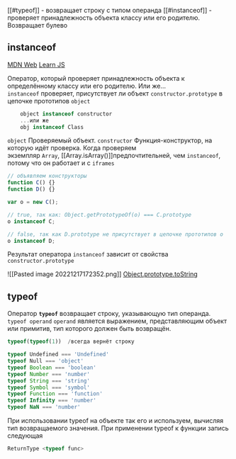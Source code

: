 [[#typeof]] - возвращает строку с типом операнда
[[#instanceof]]  - проверяет принадлежность объекта классу или его родителю. Возвращает булево

## instanceof
[MDN Web](https://developer.mozilla.org/ru/docs/Web/JavaScript/Reference/Operators/instanceof)
[Learn JS](https://learn.javascript.ru/instanceof)

Оператор, который проверяет принадлежность объекта к определённому классу или его родителю.
Или же...
`instanceof` проверяет, присутствует ли объект `constructor.prototype` в цепочке прототипов `object`
```js
    object instanceof constructor
    ...или же
    obj instanceof Class
```
`object`
Проверяемый объект.
`constructor`
Функция-конструктор, на которую идёт проверка.
Когда проверяем экземпляр `Array`, [[Array.isArray()]]предпочтительней, чем `instanceof`, потому что он работает и с `iframes`

```js
// объявляем конструкторы
function C() {}
function D() {}

var o = new C();

// true, так как: Object.getPrototypeOf(o) === C.prototype
o instanceof C;

// false, так как D.prototype не присутствует в цепочке прототипов o
o instanceof D;
```
Результат оператора `instanceof` зависит от свойства `constructor.prototype`

![[Pasted image 20221217172352.png]]
[Object.prototype.toString](https://learn.javascript.ru/instanceof#bonus-object-prototype-tostring-vozvraschaet-tip)

## typeof

Оператор **`typeof`** возвращает строку, указывающую тип операнда.
`typeof operand`
`operand` является выражением, представляющим объект или примитив, тип которого должен быть возвращён.

```js
typeof(typeof(1))  /всегда вернёт строку
```

```js
typeof Undefined === 'Undefined'
typeof Null === 'object'
typeof Boolean === 'boolean'
typeof Number === 'number'
typeof String === 'string'
typeof Symbol === 'symbol'
typeof Function === 'function'
typeof Infinity === 'number'
typeof NaN === 'number'
```

При использовании typeof на объекте  так его и используем, вычисляя тип возвращаемого значения.
При применении typeof к функции запись следующая
```js
ReturnType <typeof func>
```